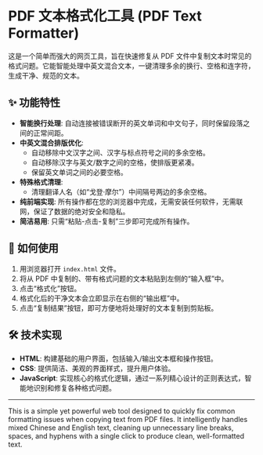 # PDF 文本格式化工具 (PDF Text Formatter)

这是一个简单而强大的网页工具，旨在快速修复从 PDF 文件中复制文本时常见的格式问题。它能智能处理中英文混合文本，一键清理多余的换行、空格和连字符，生成干净、规范的文本。

## ✨ 功能特性

- **智能换行处理**: 自动连接被错误断开的英文单词和中文句子，同时保留段落之间的正常间距。
- **中英文混合排版优化**:
    - 自动移除中文汉字之间、汉字与标点符号之间的多余空格。
    - 自动移除汉字与英文/数字之间的空格，使排版更紧凑。
    - 保留英文单词之间的必要空格。
- **特殊格式清理**:
    - 清理翻译人名（如“戈登·摩尔”）中间隔号两边的多余空格。
- **纯前端实现**: 所有操作都在您的浏览器中完成，无需安装任何软件，无需联网，保证了数据的绝对安全和隐私。
- **简洁易用**: 只需“粘贴-点击-复制”三步即可完成所有操作。

## 🚀 如何使用

1.  用浏览器打开 `index.html` 文件。
2.  将从 PDF 中复制的、带有格式问题的文本粘贴到左侧的“输入框”中。
3.  点击“格式化”按钮。
4.  格式化后的干净文本会立即显示在右侧的“输出框”中。
5.  点击“复制结果”按钮，即可方便地将处理好的文本复制到剪贴板。

## 🛠️ 技术实现

- **HTML**: 构建基础的用户界面，包括输入/输出文本框和操作按钮。
- **CSS**: 提供简洁、美观的界面样式，提升用户体验。
- **JavaScript**: 实现核心的格式化逻辑，通过一系列精心设计的正则表达式，智能地识别和修复各种格式问题。

---

This is a simple yet powerful web tool designed to quickly fix common formatting issues when copying text from PDF files. It intelligently handles mixed Chinese and English text, cleaning up unnecessary line breaks, spaces, and hyphens with a single click to produce clean, well-formatted text.
